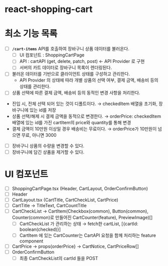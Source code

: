 # react-shopping-cart

# 최소 기능 목록

- [ ] **`/cart-items`** API를 호출하여 장바구니 상품 데이터를 불러온다.
  - [ ] UI 컴포넌트 : ShoppingCartPage
  - [ ] API : cartAPI (get, delete, patch, post) ← API Provider 로 구현
  - [ ] 서버의 카트 데이터로 장바구니 목록이 렌더링된다.
- [ ] 불러온 데이터를 기반으로 클라이언트 상태를 구성하고 관리한다.
  - API Provider 의 상태에 따라 개별 상품의 선택 여부, 결제 금액, 배송비 등의 상태를 관리한다.
- [ ] 상품 선택에 따른 결제 금액, 배송비 등의 동적인 변경 사항을 처리한다.
- 진입 시, 전체 선택 되어 있는 것이 디폴트이다.
  → checkedItem 배열을 초기화, 장바구니에 있는 id를 저장
- 상품 선택/해제 시 결제 금액을 동적으로 변경한다.
  → orderPrice: checkedItem 배열에 있는 id를 가진 cartItem의 price와 quantity를 통해 변경
- 결제 금액이 10만원 이상일 경우 배송비는 무료이다.
  → orderPrice가 10만원이 넘으면 무료, 아니면 3000
- [ ] 장바구니 상품의 수량을 변경할 수 있다.
- [ ] 장바구니에 담긴 상품을 제거할 수 있다.

# UI 컴포넌트

- [ ] ShoppingCartPage.tsx (Header, CartLayout, OrderConfirmButton)
- [ ] Header <Logo>
- [ ] CartLayout.tsx (CartTitle, CartCheckList, CartPrice)
- [ ] CartTitle → TitleText, CartCountTitle
- [ ] CartCheckList → CartItem(Checkbox(common), Button(common), Counter(common)로 만들어진 CartCounter(feature), PreviewImage)[]
  - [ ] CartCheckList 가 관리하는 상태 → fetch한 cartList, [{cartId: boolean(checked)}]
  - [ ] CartItem 에 있는 CartCounter는 CartAPI 요청을 함께 처리하는 feature component
- [ ] CartPrice → props{orderPrice} → CartNotice, CartPriceRow[]
- [ ] OrderConfirmButton
  - [ ] 최종 CartCheckList의 cartId 들을 POST
